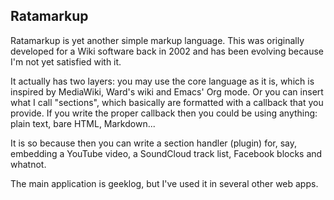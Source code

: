 Ratamarkup
----------

Ratamarkup is yet another simple markup language. This was originally developed for a Wiki software back in 2002 and has been evolving because I'm not yet satisfied with it.

It actually has two layers: you may use the core language as it is, which is inspired by MediaWiki, Ward's wiki and Emacs' Org mode. Or you can insert what I call "sections", which basically are formatted with a callback that you provide. If you write the proper callback then you could be using anything: plain text, bare HTML, Markdown...

It is so because then you can write a section handler (plugin) for, say, embedding a YouTube video, a SoundCloud track list, Facebook blocks and whatnot.

The main application is geeklog, but I've used it in several other web apps.
